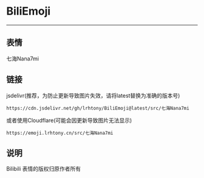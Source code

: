 # BiliEmoji
---
## 表情
七海Nana7mi
## 链接
jsdelivr(推荐，为防止更新导致图片失效，请将latest替换为准确的版本号)
```
https://cdn.jsdelivr.net/gh/lrhtony/BiliEmoji@latest/src/七海Nana7mi
```
或者使用Cloudflare(可能会因更新导致图片无法显示)
```
https://emoji.lrhtony.cn/src/七海Nana7mi
```
## 说明
Bilibili 表情的版权归原作者所有
